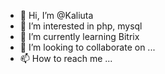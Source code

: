 - 👋 Hi, I’m @Kaliuta
- 👀 I’m interested in php, mysql
- 🌱 I’m currently learning Bitrix
- 💞️ I’m looking to collaborate on ...
- 📫 How to reach me ...

<!---
Kaliuta/Kaliuta is a ✨ special ✨ repository because its `README.md` (this file) appears on your GitHub profile.
You can click the Preview link to take a look at your changes.
--->

